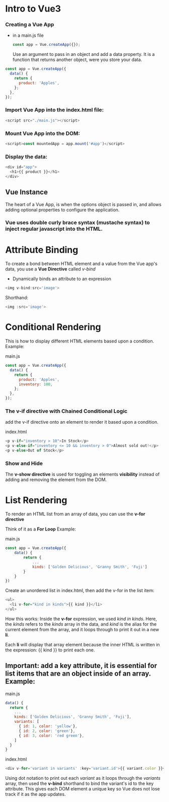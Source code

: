 # Intro to Vue3

### Creating a Vue App

- in a main.js file
  ```javascript
  const app = Vue.createApp({});
  ```
  Use an argument to pass in an object and add a data property. It is a function that returns another object, were you store your data.

```javascript
const app = Vue.createApp({
  data() {
    return {
      product: 'Apples',
    };
  },
});
```

### Import Vue App into the index.html file:

```javascript
<script src="./main.js"></script>
```

### Mount Vue App into the DOM:

```javascript
<script>const mountedApp = app.mount('#app')</script>
```

### Display the data:

```javascript
<div id="app">
  <h1>{{ product }}</h1>
</div>
```

## Vue Instance

The heart of a Vue App, is when the options object is passed in, and allows adding optional properties to configure the application.

### Vue uses double curly brace syntax (mustache syntax) to inject regular javascript into the HTML.

# Attribute Binding

To create a bond between HTML element and a value from the Vue app's data, you use a **Vue Directive** called _v-bind_

- Dynamically binds an attribute to an expression

```javascript
<img v-bind:src='image'>
```

Shorthand:

```javascript
<img :src='image'>
```

# Conditional Rendering

This is how to display different HTML elements based upon a condition. Example:

main.js

```javascript
const app = Vue.createApp({
  data() {
    return {
      product: 'Apples',
      inventory: 100,
    };
  },
});
```

### The v-if directive with Chained Conditional Logic

add the v-if directive onto an element to render it based upon a condition.

index.html

```javascript
<p v-if="inventory > 10">In Stock</p>
<p v-else-if="inventory <= 10 && inventory > 0">Almost sold out!</p>
<p v-else>Out of Stock</p>
```

### Show and Hide

The **v-show directive** is used for toggling an elements **visibility** instead of adding and removing the element from the DOM.

# List Rendering

To render an HTML list from an array of data, you can use the **v-for directive**

Think of it as a **For Loop** Example:

main.js

```javascript
const app = Vue.createApp({
    data() {
        return {
            ...
            kinds: ['Golden Delicious', 'Granny Smith', 'Fuji']
        }
    }
})
```

Create an unordered list in index.html, then add the v-for in the list item:

```javascript
<ul>
  <li v-for="kind in kinds">{{ kind }}</li>
</ul>
```

How this works:
Inside the **v-for** expression, we used _kind in kinds_. Here, the _kinds_ refers to the _kinds_ array in the data, and _kind_ is the alias for the current element from the array, and it loops through to print it out in a new **li**.

Each **li** will display that array element because the inner HTML is written in the expression: {{ kind }} to print each one.

## Important: add a key attribute, it is essential for list items that are an object inside of an array. Example:

main.js

```javascript
data() {
  return {
    ...
    kinds: ['Golden Delicious', 'Granny Smith', 'Fuji'],
    variants: [
      { id: 1, color: 'yellow'},
      { id: 2, color: 'green'},
      { id: 3, color: 'red green'},
    ]
  }
}
```

index.html

```javascript
<div v-for='variant in variants' :key='variant.id'>{{ variant.color }}</div>
```

Using dot notation to print out each _variant_ as it loops through the _variants_ array, then used the **v-bind** shorthand to bind the variant's id to the key attribute. This gives each DOM element a unique key so Vue does not lose track if it as the app updates.
